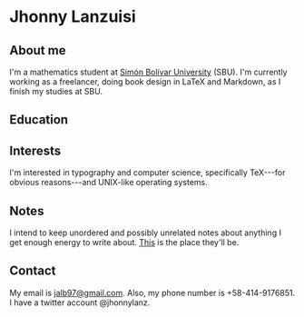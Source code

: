 # Jhonny Lanzuisi

## About me

I'm a mathematics student at [Simón Bolívar 
University](http://www.usb.ve) (SBU). I'm currently working as a 
freelancer, doing book design in LaTeX and Markdown, as I finish my 
studies at SBU.

## Education

## Interests

I'm interested in typography and computer science, specifically 
TeX---for obvious reasons---and UNIX-like operating systems.

## Notes

I intend to keep unordered and possibly unrelated notes about anything 
I get enough energy to write about. [This](notes.html) is the place 
they'll be.

## Contact

My email is <jalb97@gmail.com>. Also, my phone number is 
+58-414-9176851. I have a twitter account @jhonnylanz.
